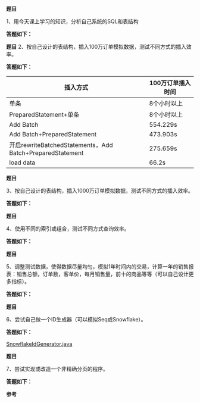 **题目**

1、用今天课上学习的知识，分析自己系统的SQL和表结构

**答题如下：**

**题目**
2、按自己设计的表结构，插入100万订单模拟数据，测试不同方式的插入效率。

**答题如下：**

| 插入方式                                                  | 100万订单插入时间 |
| --------------------------------------------------------- | ----------------- |
| 单条                                                      | 8个小时以上       |
| PreparedStatement+单条                                    | 8个小时以上       |
| Add Batch                                                 | 554.229s          |
| Add Batch+PreparedStatement                               | 473.903s          |
| 开启rewriteBatchedStatements，Add Batch+PreparedStatement | 275.659s          |
| load data                                                 | 66.2s             |

**题目**

3、按自己设计的表结构，插入1000万订单模拟数据，测试不同方式的插入效率。

**答题如下：**

**题目**

4、使用不同的索引或组合，测试不同方式查询效率。

**答题如下：**

**题目**

5、调整测试数据，使得数据尽量均匀，模拟1年时间内的交易，计算一年的销售报表：销售总额，订单数，客单价，每月销售量，前十的商品等等（可以自己设计更多指标）。

**答题如下：**

**题目**

6、尝试自己做一个ID生成器（可以模拟Seq或Snowflake）。

**答题如下：**

[SnowflakeIdGenerator.java](https://github.com/Rookie45/JAVA-000/blob/main/Week_07/SnowflakeIdGenerator.java)

**题目**

7、尝试实现或改造一个非精确分页的程序。

**答题如下：**


**参考**

